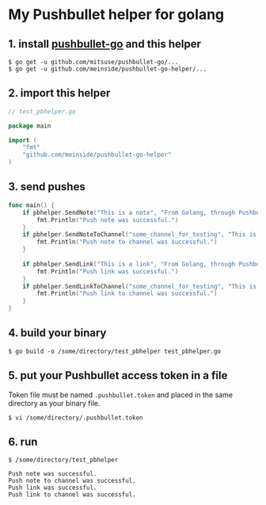 # My Pushbullet helper for golang

## 1. install [pushbullet-go](https://github.com/mitsuse/pushbullet-go) and this helper

```
$ go get -u github.com/mitsuse/pushbullet-go/...
$ go get -u github.com/meinside/pushbullet-go-helper/...
```

## 2. import this helper

```go
// test_pbhelper.go

package main

import (
	"fmt"
	"github.com/meinside/pushbullet-go-helper"
)
```

## 3. send pushes

```go
func main() {
	if pbhelper.SendNote("This is a note", "From Golang, through Pushbullet") {
		fmt.Println("Push note was successful.")
	}
	if pbhelper.SendNoteToChannel("some_channel_for_testing", "This is a note", "From Golang, through Pushbullet") {
		fmt.Println("Push note to channel was successful.")
	}
	
	if pbhelper.SendLink("This is a link", "From Golang, through Pushbullet", "http://www.golang.org") {
		fmt.Println("Push link was successful.")
	}
	if pbhelper.SendLinkToChannel("some_channel_for_testing", "This is a link", "From Golang, through Pushbullet", "http://www.golang.org") {
		fmt.Println("Push link to channel was successful.")
	}
}
```

## 4. build your binary

```
$ go build -o /some/directory/test_pbhelper test_pbhelper.go
```

## 5. put your Pushbullet access token in a file

Token file must be named `.pushbullet.token` and placed in the same directory as your binary file.

```
$ vi /some/directory/.pushbullet.token
```

## 6. run

```
$ /some/directory/test_pbhelper

Push note was successful.
Push note to channel was successful.
Push link was successful.
Push link to channel was successful.
```

